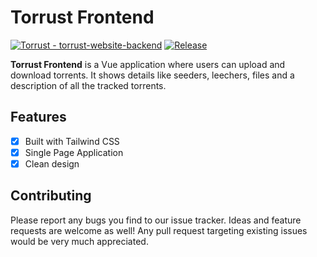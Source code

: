 # Torrust Frontend

[![Torrust - torrust-website-backend](https://img.shields.io/static/v1?label=Torrust&message=torrust-web-frontend&color=blue&logo=github)](https://github.com/Torrust/torrust-website-backend)
[![Release](https://github.com/torrust/torrust-web-frontend/actions/workflows/release.yml/badge.svg)](https://github.com/torrust/torrust-web-frontend/actions/workflows/release.yml)

__Torrust Frontend__ is a Vue application where users can upload and download torrents. 
It shows details like seeders, leechers, files and a description of all the tracked torrents.

## Features
* [X] Built with Tailwind CSS
* [X] Single Page Application
* [X] Clean design

## Contributing
Please report any bugs you find to our issue tracker. Ideas and feature requests are welcome as well!
Any pull request targeting existing issues would be very much appreciated.